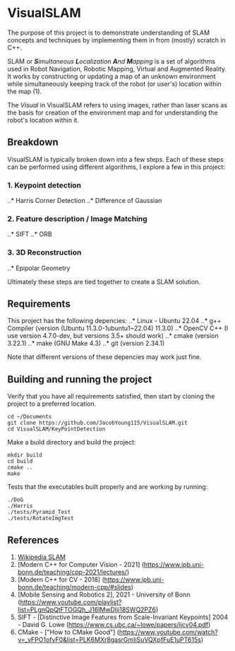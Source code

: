 # VisualSLAM
The purpose of this project is to demonstrate understanding of SLAM concepts and techniques by implementing them in from (mostly) scratch in C++.

SLAM or _**S**imultaneous **L**ocalization **A**nd **M**apping_ is a set of algorithms used in Robot Navigation, Robotic Mapping, Virtual and Augmented Reality. It works by constructing or updating a map of an unknown environment while simultaneously keeping track of the robot (or user's) location within the map (1).

The _Visual_ in VisualSLAM refers to using images, rather than laser scans as the basis for creation of the environment map and for understanding the robot's location within it.


## Breakdown
VisualSLAM is typically broken down into a few steps.
Each of these steps can be performed using different algorithms, I explore a few in this project:

### 1. Keypoint detection
..* Harris Corner Detection
..* Difference of Gaussian

### 2. Feature description / Image Matching
..* SIFT
..* ORB

### 3. 3D Reconstruction
..* Epipolar Geometry

Ultimately these steps are tied together to create a SLAM solution.


## Requirements
This project has the following depencies:
..* Linux - Ubuntu 22.04
..* g++ Compiler (version (Ubuntu 11.3.0-1ubuntu1~22.04) 11.3.0)
..* OpenCV C++ (I use version 4.7.0-dev, but versions 3.5+ should work)
..* cmake (version 3.22.1)
..* make (GNU Make 4.3)
..* git (version 2.34.1)

Note that different versions of these depencies may work just fine.


## Building and running the project
Verify that you have all requirements satisfied, then start by cloning the project to a preferred location.
```
cd ~/Documents
git clone https://github.com/JacobYoung115/VisualSLAM.git
cd VisualSLAM/KeyPointDetection
```

Make a build directory and build the project:
```
mkdir build
cd build
cmake ..
make
```

Tests that the executables built properly and are working by running:
```
./DoG
./Harris
./tests/Pyramid_Test
./tests/RotateImgTest
```

## References
1. [Wikipedia SLAM](https://en.wikipedia.org/wiki/Simultaneous_localization_and_mapping)
2. [Modern C++ for Computer Vision - 2021] (https://www.ipb.uni-bonn.de/teaching/cpp-2021/lectures/)
3. [Modern C++ for CV - 2018] (https://www.ipb.uni-bonn.de/teaching/modern-cpp/#slides)
4. [Mobile Sensing and Robotics 2], 2021 - University of Bonn (https://www.youtube.com/playlist?list=PLgnQpQtFTOGQh_J16IMwDlji18SWQ2PZ6)
5. SIFT - [Distinctive Image Features from Scale-Invariant Keypoints] 2004 - David G. Lowe (https://www.cs.ubc.ca/~lowe/papers/ijcv04.pdf)
6. CMake - ["How to CMake Good"] (https://www.youtube.com/watch?v=_yFPO1ofyF0&list=PLK6MXr8gasrGmIiSuVQXpfFuE1uPT615s)

